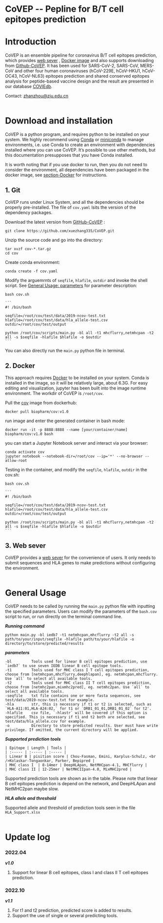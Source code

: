 # CoVEP -- Pepline for B/T cell epitopes prediction

# Introduction
CoVEP is an ensemble pipeline for coronavirus B/T cell epitopes prediction, which provides [web sever](https://pgx.zju.edu.cn/coviedb2/pipeline.html) , [Docker image](https://hub.docker.com/repository/docker/zhangxue123/cov) and also supports downloading from [Github-CoVEP](https://github.com/xuezhang335/CoVEP). It has been used for SARS-CoV-2, SARS-CoV, MERS-CoV and other four human coronaviruses (hCoV-229E, hCoV-HKU1, hCoV-OC43, hCoV-NL63) epitopes prediction and shared conserved epitopes analysis for peptide-based vaccine design and the result are presented in our database [COVIEdb](http://biopharm.zju.edu.cn/coviedb2/).

Contact: zhanzhou@zju.edu.cn
<br><br>

# Download and installation
CoVEP is a python program, and requires python to be installed on your system. We highly recommend using [Conda](https://www.anaconda.com/products/distribution) or [miniconda](https://docs.conda.io/en/latest/miniconda.html) to manage environments, i.e. use Conda to create an environment with dependencies installed where you can use CoVEP. It’s possible to use other methods, but this documentation presupposes that you have Conda installed.

It is worth noting that if you use docker to run, then you do not need to consider the environment, all dependencies have been packaged in the docker image, see [section-Docker](#docker) for instructions.

## 1. Git
CoVEP runs under Linux System, and all the dependencies should be properly pre-installed. The file of `cov.yaml` lsits the version of the dependency packages.

Download the latest version from [GitHub-CoVEP](https://github.com/xuezhang335/CoVEP) :

    git clone https://github.com/xuezhang335/CoVEP.git

Unzip the source code and go into the directory:

    tar xvzf cov-*.tar.gz
    cd cov

Create conda environment:

    conda create -f cov.yaml

Modify the arguemrnts of `seqfile`, `hlafile`, `outdir` and invoke the shell script. See [General Usage: parameters](#general-usage) for parameter description:

    bash cov.sh

    ```
    #! /bin/bash

    seqfile=/root/cov/test/data/2019-ncov-test.txt
    hlafile=/root/cov/test/data/hla_allele-test.csv
    outdir=/root/cov/test/output

    python /root/cov/scripts/main.py -bl all -t1 mhcflurry,netmhcpan -t2 all -s $seqfile -hlafile $hlafile -o $outdir
    ```
You can also directly run the `main.py` python file in terminal.


## 2. Docker
This approach requires [Docker](https://docs.docker.com/) to be installed on your system. Conda is installed in the image, so it will be relatively large, about 6.3G. For easy editing and visualization, jupyter has been built into the image runtime environment. The workdir of CoVEP is `/root/cov`.

Pull the [cov](https://hub.docker.com/repository/docker/zhangxue123/cov) image from dockerhub:

    docker pull biopharm/cov:v1.0

run image and enter the generated container in bash mode:

    docker run -it -p 8888:8888 --name [your/container/name] biopharm/cov:v1.0 bash

you can start a Jupyter Notebook server and interact via your browser:

    conda activate cov
    jupyter notebook --notebook-dir=/root/cov --ip='*' --no-browser --allow-root

Testing in the container, and modify the `seqfile`, `hlafile`, `outdir` in the cov.sh:

    bash cov.sh
    
    ```
    #! /bin/bash

    seqfile=/root/cov/test/data/2019-ncov-test.txt
    hlafile=/root/cov/test/data/hla_allele-test.csv
    outdir=/root/cov/test/output

    python /root/cov/scripts/main.py -bl all -t1 mhcflurry,netmhcpan -t2 all -s $seqfile -hlafile $hlafile -o $outdir
    ```

## 3. Web sever
CoVEP provides a [web sever](https://pgx.zju.edu.cn/coviedb2/pipeline.html) for the convenience of users. It only needs to submit sequences and HLA genes to make predictions without configuring the environment.
<br><br>

# General Usage

CoVEP needs to be called by running the `main.py` python file with inputting the specified parameters. Users can modify the parameters of the `bash.cov` script to run, or run directly on the terminal command line.

***Running command***

    python main.py -bl iedb7 -t1 netmhcpan,mhcflurry -t2 all -s path/to/your/input/seqfile -hlafile path/to/your/hlafile -o directory/to/store/predicted/results

***parameters***

    -bl         Tools used for linear B cell epitopes prediction, use `iedb7` to use seven IEDB linear B cell epitope tools.
    -t1         Tools used for MHC class I T cell epitopes prediction, choose from [netmhcpan,mhcflurry,deephlapan], eg. netmhcpan,mhcflurry. Use `all` to select all available tools.
    -t2         Tools used for MHC class II T cell epitopes prediction, choose from [netmhc2pan,mixmhc2pred], eg. netmhc2pan. Use `all` to select all available tools.
    -seqfile    txt file contains one or more fasta sequences, see test/data/2019-ncov-test.txt for example.
    -hla        str, this is necessary if t1 or t2 is selected, such as `HLA-A11:01,HLA-A24:02,` for t1 or `DRB1_01_01,DRB1_01_02` for t2'.
    -hlafile    csv file, `-hlastr` will be covered if this option is specified. This is necessary if t1 and t2 both are selected, see test/data/hla_allele.csv for example.
    -o          Directory to store predicted results. User must have write privilege. If omitted, the current directory will be applied.

***Supported prediction tools***

    | Epitope | Length | Tools | 
    | :----- | :----- | :----- |
    | Linear B | pisition score | Chou-Fasman, Emini, Karplus-Schulz, <br />Kolaskar-Tongaonkar, Parker, Bepipred |
    | MHC class I  | 8-14mer | DeepHLApan, NetMHCpan-4.1, MHCflurry |
    | MHC class II | 12-25mer | NetMHCIIpan-4.0, MixMHC2pred |

Supported prediction tools are shown as in the table. Please note that linear B cell epitopes prediction is depend on the network, and DeepHLApan and NetMHC2pan maybe slow.

***HLA allele and threshold***

Supported allele and threshold of prediction tools seen in the file `HLA_Support.xlsx`
<br><br>
# Update log

### 2022.04
***v1.0***

1. Support for linear B cell epitopes, class I and class II T cell epitopes prediction.

### 2022.10
***v1.1***
1. For t1 and t2 prediction, predicted score is added to results.
2. Support the use of single or several predicting tools. 


